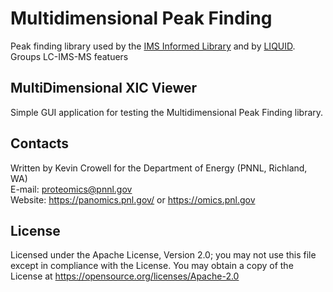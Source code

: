 # Multidimensional Peak Finding

Peak finding library used by the [IMS Informed Library](https://github.com/PNNL-Comp-Mass-Spec/IMS-Informed-Library) 
and by [LIQUID](https://github.com/PNNL-Comp-Mass-Spec/LIQUID).  Groups LC-IMS-MS featuers 

## MultiDimensional XIC Viewer 

Simple GUI application for testing the Multidimensional Peak Finding library.

## Contacts

Written by Kevin Crowell for the Department of Energy (PNNL, Richland, WA) \
E-mail: proteomics@pnnl.gov \
Website: https://panomics.pnl.gov/ or https://omics.pnl.gov

## License

Licensed under the Apache License, Version 2.0; 
you may not use this file except in compliance with the License.  You may obtain 
a copy of the License at https://opensource.org/licenses/Apache-2.0
